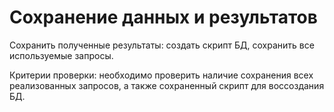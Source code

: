 # Сохранение данных и результатов

Сохранить полученные результаты: создать скрипт БД, сохранить все используемые запросы.

Критерии проверки: необходимо проверить наличие сохранения всех реализованных запросов, а также сохраненный скрипт для воссоздания БД.
